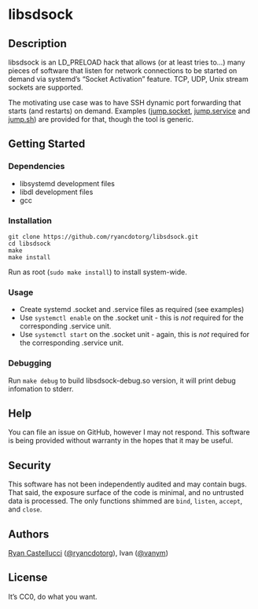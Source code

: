 # libsdsock

## Description

libsdsock is an LD_PRELOAD hack that allows (or at least tries to...) many
pieces of software that listen for network connections to be started on demand
via systemd’s “Socket Activation” feature. TCP, UDP, Unix stream sockets are
supported.

The motivating use case was to have SSH dynamic port forwarding that starts
(and restarts) on demand. Examples ([jump.socket](jump.socket),
[jump.service](jump.service) and [jump.sh](jump.sh)) are provided for that,
though the tool is generic.

## Getting Started

### Dependencies

* libsystemd development files
* libdl development files
* gcc

### Installation

```
git clone https://github.com/ryancdotorg/libsdsock.git
cd libsdsock
make
make install
```

Run as root (`sudo make install`) to install system-wide.

### Usage

* Create systemd .socket and .service files as required (see examples)
* Use `systemctl enable` on the .socket unit - this is *not* required for the
  corresponding .service unit.
* Use `systemctl start` on the .socket unit - again, this is *not* required
  for the corresponding .service unit.

### Debugging

Run `make debug` to build libsdsock-debug.so version, it will print debug
infomation to stderr.

## Help

You can file an issue on GitHub, however I may not respond. This software is
being provided without warranty in the hopes that it may be useful.

## Security

This software has not been independently audited and may contain bugs. That
said, the exposure surface of the code is minimal, and no untrusted data is
processed. The only functions shimmed are `bind`, `listen`, `accept`, and
`close`.

## Authors

[Ryan Castellucci](https://rya.nc/about.html) ([@ryancdotorg](https://github.com/ryancdotorg)),
Ivan ([@vanym](https://github.com/vanym))

## License

It’s CC0, do what you want.
